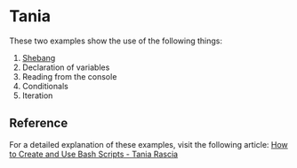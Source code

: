 # Tania
These two examples show the use of the following things:

1. [Shebang](https://bash.cyberciti.biz/guide/Shebang)
2. Declaration of variables 
3. Reading from the console
4. Conditionals
5. Iteration

## Reference

For a detailed explanation of these examples, visit the following article: [How to Create and Use Bash Scripts - Tania Rascia](https://www.taniarascia.com/how-to-create-and-use-bash-scripts/#comments)
